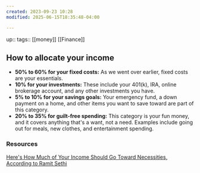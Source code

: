 ```yaml
---
created: 2023-09-23 10:28
modified: 2025-06-15T18:35:48-04:00

---
```

up::
tags:: [[money]] [[Finance]]
## How to allocate your income

- **50% to 60% for your fixed costs:** As we went over earlier, fixed costs are your essentials.
- **10% for your investments:** These include your 401(k), IRA, online brokerage account, and any other investments you have.
- **5% to 10% for your savings goals:** Your emergency fund, a down payment on a home, and other items you want to save toward are part of this category.
- **20% to 35% for guilt-free spending:** This category is your fun money, and it covers anything that's a want, not a need. Examples include going out for meals, new clothes, and entertainment spending.

### Resources
[Here's How Much of Your Income Should Go Toward Necessities, According to Ramit Sethi](https://www.fool.com/the-ascent/personal-finance/articles/heres-how-much-of-your-income-should-go-toward-necessities-according-to-ramit-sethi/)
